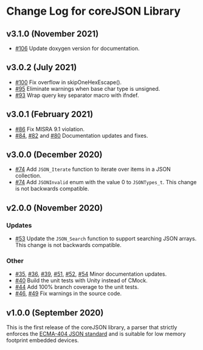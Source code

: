 # Change Log for coreJSON Library

## v3.1.0 (November 2021)
- [#106](https://github.com/FreeRTOS/coreJSON/pull/106) Update doxygen version for documentation.

## v3.0.2 (July 2021)
- [#100](https://github.com/FreeRTOS/coreJSON/pull/100) Fix overflow in skipOneHexEscape().
- [#95](https://github.com/FreeRTOS/coreJSON/pull/95) Eliminate warnings when base char type is unsigned.
- [#93](https://github.com/FreeRTOS/coreJSON/pull/93) Wrap query key separator macro with ifndef.

## v3.0.1 (February 2021)
 - [#86](https://github.com/FreeRTOS/coreJSON/pull/86) Fix MISRA 9.1 violation.
 - [#84](https://github.com/FreeRTOS/coreJSON/pull/84), [#82](https://github.com/FreeRTOS/coreJSON/pull/82) and [#80](https://github.com/FreeRTOS/coreJSON/pull/80) Documentation updates and fixes.

## v3.0.0 (December 2020)
 - [#74](https://github.com/FreeRTOS/coreJSON/pull/74) Add `JSON_Iterate` function to iterate over items in a JSON collection.
 - [#74](https://github.com/FreeRTOS/coreJSON/pull/74) Add `JSONInvalid` enum with the value 0 to `JSONTypes_t`. This change is not backwards compatible.

## v2.0.0 (November 2020)

### Updates
 - [#53](https://github.com/FreeRTOS/coreJSON/pull/53) Update the `JSON_Search` function to support searching JSON arrays. This change is not backwards compatible.

### Other
 - [#35](https://github.com/FreeRTOS/coreJSON/pull/35), [#36](https://github.com/FreeRTOS/coreJSON/pull/36), [#39](https://github.com/FreeRTOS/coreJSON/pull/39), [#51](https://github.com/FreeRTOS/coreJSON/pull/51), [#52](https://github.com/FreeRTOS/coreJSON/pull/52), [#54](https://github.com/FreeRTOS/coreJSON/pull/54) Minor documentation updates.
 - [#40](https://github.com/FreeRTOS/coreJSON/pull/40) Build the unit tests with Unity instead of CMock.
 - [#44](https://github.com/FreeRTOS/coreJSON/pull/44) Add 100% branch coverage to the unit tests.
 - [#46](https://github.com/FreeRTOS/coreJSON/pull/46), [#49](https://github.com/FreeRTOS/coreJSON/pull/49) Fix warnings in the source code.

## v1.0.0 (September 2020)

This is the first release of the coreJSON library, a parser that strictly enforces the [ECMA-404 JSON standard](https://www.json.org/json-en.html) and is suitable for low memory footprint embedded devices.
